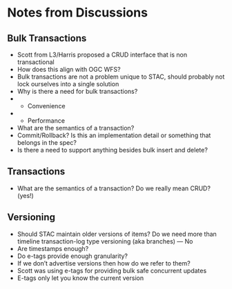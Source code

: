 # Notes from Discussions

## Bulk Transactions
- Scott from L3/Harris proposed a CRUD interface that is non transactional
- How does this align with OGC WFS?
- Bulk transactions are not a problem unique to STAC, should probably not lock ourselves into a single solution
- Why is there a need for bulk transactions? 
- - Convenience
- - Performance 
- What are the semantics of a transaction? 
- Commit/Rollback? Is this an implementation detail or something that belongs in the spec?
- Is there a need to support anything besides bulk insert and delete?

## Transactions
- What are the semantics of a transaction? Do we really mean CRUD? (yes!) 

## Versioning
- Should STAC maintain older versions of items? Do we need more than timeline transaction-log type versioning (aka branches) — No
- Are timestamps enough?
- Do e-tags provide enough granularity?
- If we don’t advertise versions then how do we refer to them?
- Scott was using e-tags for providing bulk safe concurrent updates
- E-tags only let you know the current version
